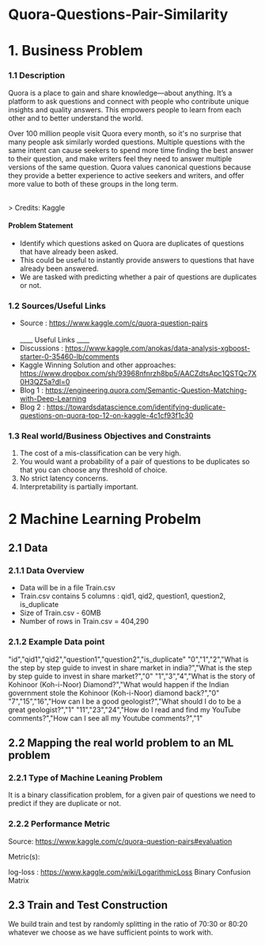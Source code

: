 # Quora-Questions-Pair-Similarity
# 1. Business Problem
### 1.1 Description
<p>Quora is a place to gain and share knowledge—about anything. It’s a platform to ask questions and connect with people who contribute unique insights and quality answers. This empowers people to learn from each other and to better understand the world.</p>
<p>
Over 100 million people visit Quora every month, so it's no surprise that many people ask similarly worded questions. Multiple questions with the same intent can cause seekers to spend more time finding the best answer to their question, and make writers feel they need to answer multiple versions of the same question. Quora values canonical questions because they provide a better experience to active seekers and writers, and offer more value to both of these groups in the long term.
</p>
<br>
> Credits: Kaggle 

#### Problem Statement
- Identify which questions asked on Quora are duplicates of questions that have already been asked. 
- This could be useful to instantly provide answers to questions that have already been answered. 
- We are tasked with predicting whether a pair of questions are duplicates or not. 

### 1.2 Sources/Useful Links
- Source : https://www.kaggle.com/c/quora-question-pairs
<br><br>____ Useful Links ____
- Discussions : https://www.kaggle.com/anokas/data-analysis-xgboost-starter-0-35460-lb/comments
- Kaggle Winning Solution and other approaches: https://www.dropbox.com/sh/93968nfnrzh8bp5/AACZdtsApc1QSTQc7X0H3QZ5a?dl=0
- Blog 1 : https://engineering.quora.com/Semantic-Question-Matching-with-Deep-Learning
- Blog 2 : https://towardsdatascience.com/identifying-duplicate-questions-on-quora-top-12-on-kaggle-4c1cf93f1c30

### 1.3 Real world/Business Objectives and Constraints
1. The cost of a mis-classification can be very high.
2. You would want a probability of a pair of questions to be duplicates so that you can choose any threshold of choice.
3. No strict latency concerns.
4. Interpretability is partially important.

# 2 Machine Learning Probelm
## 2.1 Data 
### 2.1.1 Data Overview 
- Data will be in a file Train.csv 
- Train.csv contains 5 columns : qid1, qid2, question1, question2, is_duplicate 
- Size of Train.csv - 60MB 
- Number of rows in Train.csv = 404,290

### 2.1.2 Example Data point
"id","qid1","qid2","question1","question2","is_duplicate"
"0","1","2","What is the step by step guide to invest in share market in india?","What is the step by step guide to invest in share market?","0"
"1","3","4","What is the story of Kohinoor (Koh-i-Noor) Diamond?","What would happen if the Indian government stole the Kohinoor (Koh-i-Noor) diamond back?","0"
"7","15","16","How can I be a good geologist?","What should I do to be a great geologist?","1"
"11","23","24","How do I read and find my YouTube comments?","How can I see all my Youtube comments?","1"

## 2.2 Mapping the real world problem to an ML problem 
### 2.2.1 Type of Machine Leaning Problem 
It is a binary classification problem, for a given pair of questions we need to predict if they are duplicate or not.

### 2.2.2  Performance Metric 
Source: https://www.kaggle.com/c/quora-question-pairs#evaluation

Metric(s):

log-loss : https://www.kaggle.com/wiki/LogarithmicLoss
Binary Confusion Matrix

## 2.3  Train and Test Construction
We build train and test by randomly splitting in the ratio of 70:30 or 80:20 whatever we choose as we have sufficient points to work with.
